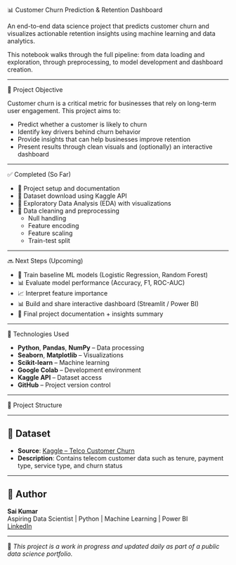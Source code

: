 📊 Customer Churn Prediction & Retention Dashboard

An end-to-end data science project that predicts customer churn and visualizes actionable retention insights using machine learning and data analytics.

This notebook walks through the full pipeline: from data loading and exploration, through preprocessing, to model development and dashboard creation.

---

📌 Project Objective

Customer churn is a critical metric for businesses that rely on long-term user engagement. This project aims to:

- Predict whether a customer is likely to churn
- Identify key drivers behind churn behavior
- Provide insights that can help businesses improve retention
- Present results through clean visuals and (optionally) an interactive dashboard

---

✅ Completed (So Far)

- 🔹 Project setup and documentation
- 🔹 Dataset download using Kaggle API
- 🔹 Exploratory Data Analysis (EDA) with visualizations
- 🔹 Data cleaning and preprocessing
  - Null handling
  - Feature encoding
  - Feature scaling
  - Train-test split

---

🔜 Next Steps (Upcoming)

- 🤖 Train baseline ML models (Logistic Regression, Random Forest)
- 📊 Evaluate model performance (Accuracy, F1, ROC-AUC)
- 📈 Interpret feature importance
- 📊 Build and share interactive dashboard (Streamlit / Power BI)
- 📝 Final project documentation + insights summary

---

🧠 Technologies Used

- **Python**, **Pandas**, **NumPy** – Data processing
- **Seaborn**, **Matplotlib** – Visualizations
- **Scikit-learn** – Machine learning
- **Google Colab** – Development environment
- **Kaggle API** – Dataset access
- **GitHub** – Project version control

---

📁 Project Structure


---

## 🧾 Dataset

- **Source**: [Kaggle – Telco Customer Churn](https://www.kaggle.com/datasets/blastchar/telco-customer-churn)
- **Description**: Contains telecom customer data such as tenure, payment type, service type, and churn status

---

## 🙋 Author

**Sai Kumar**  
Aspiring Data Scientist | Python | Machine Learning | Power BI  
[LinkedIn](https://www.linkedin.com/in/sai-kumar-akasapu-219165167/)

---

📌 *This project is a work in progress and updated daily as part of a public data science portfolio.*

